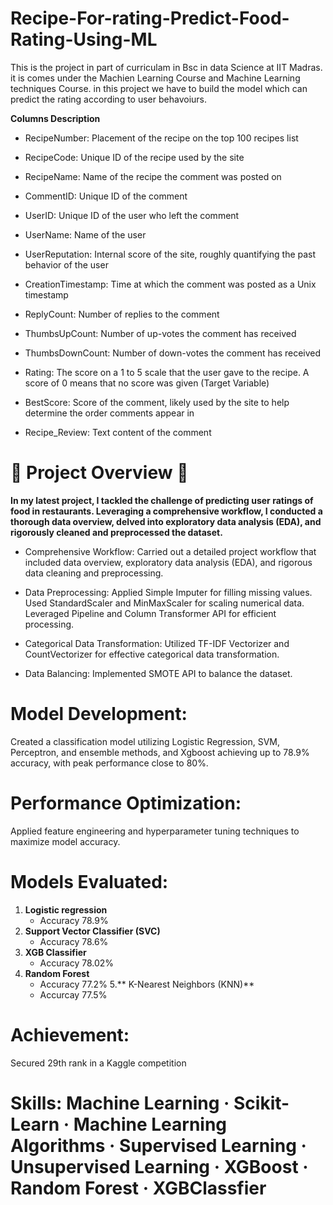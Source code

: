 # Recipe-For-rating-Predict-Food-Rating-Using-ML
This is the project in part of curriculam in Bsc in data Science at IIT Madras. it is comes under the Machien Learning Course and Machine Learning techniques Course. in this project  we have to build the model which can predict the rating according to user behavoiurs.

**Columns Description**

- RecipeNumber: Placement of the recipe on the top 100 recipes list

- RecipeCode: Unique ID of the recipe used by the site

- RecipeName: Name of the recipe the comment was posted on

- CommentID: Unique ID of the comment

- UserID: Unique ID of the user who left the comment

- UserName: Name of the user

- UserReputation: Internal score of the site, roughly quantifying the past behavior of the user

- CreationTimestamp: Time at which the comment was posted as a Unix timestamp

- ReplyCount: Number of replies to the comment

- ThumbsUpCount: Number of up-votes the comment has received

- ThumbsDownCount: Number of down-votes the comment has received

- Rating: The score on a 1 to 5 scale that the user gave to the recipe. A score of 0 means that no score was given (Target Variable)

- BestScore: Score of the comment, likely used by the site to help determine the order comments appear in

- Recipe_Review: Text content of the comment

# 🚀 Project Overview 🚀

**In my latest project, I tackled the challenge of predicting user ratings of food in restaurants. Leveraging a comprehensive workflow, I conducted a thorough data overview, delved into exploratory data analysis (EDA), and rigorously cleaned and preprocessed the dataset.**

- Comprehensive Workflow: Carried out a detailed project workflow that included data overview, exploratory data analysis (EDA), and rigorous data cleaning and preprocessing.

- Data Preprocessing: Applied Simple Imputer for filling missing values. Used StandardScaler and MinMaxScaler for scaling numerical data. Leveraged Pipeline and Column Transformer API for efficient processing.

- Categorical Data Transformation: Utilized TF-IDF Vectorizer and CountVectorizer for effective categorical data transformation.

- Data Balancing: Implemented SMOTE API to balance the dataset. 

# Model Development: 
Created a classification model utilizing Logistic Regression, SVM, Perceptron, and ensemble methods, and Xgboost achieving up to 78.9% accuracy, with peak performance close to 80%.

# Performance Optimization: 
Applied feature engineering and hyperparameter tuning techniques to maximize model accuracy.

# Models Evaluated:
1. **Logistic regression**
   - Accuracy 78.9%
2. **Support Vector Classifier (SVC)**
   - Accuracy 78.6%
3. **XGB Classifier**
   - Accuracy 78.02%
4. **Random Forest**
   - Accuracy 77.2%
5.** K-Nearest Neighbors (KNN)**
   - Accurcay 77.5%

# Achievement: 
Secured 29th rank in a Kaggle competition

# Skills: Machine Learning · Scikit-Learn · Machine Learning Algorithms · Supervised Learning · Unsupervised Learning · XGBoost · Random Forest · XGBClassfier

